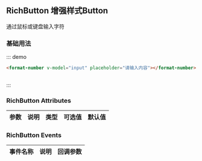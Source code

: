 <script>
  export default {
    data() {
      return {
        input: ''
      };
    }
  }
</script>
## RichButton 增强样式Button

通过鼠标或键盘输入字符

### 基础用法

::: demo
```html
<format-number v-model="input" placeholder="请输入内容"></format-number>
 
```
:::


### RichButton Attributes

| 参数          | 说明            | 类型            | 可选值                 | 默认值   |
|-------------  |---------------- |---------------- |---------------------- |-------- |
 

### RichButton Events
| 事件名称 | 说明 | 回调参数 |
|---------|--------|---------|
 